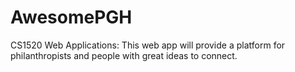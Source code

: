 # AwesomePGH
CS1520 Web Applications: This web app will provide a platform for philanthropists and people with great ideas to connect.
